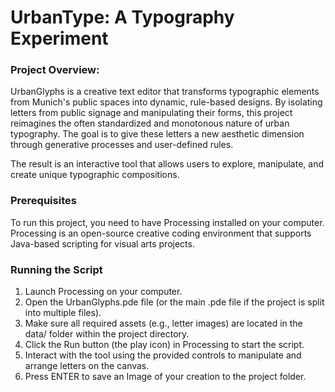 # UrbanType: A Typography Experiment

### Project Overview:
UrbanGlyphs is a creative text editor that transforms typographic elements from Munich's public spaces 
into dynamic, rule-based designs. By isolating letters from public signage and manipulating their forms, 
this project reimagines the often standardized and monotonous nature of urban typography. 
The goal is to give these letters a new aesthetic dimension through generative processes and user-defined rules.

The result is an interactive tool that allows users to explore, manipulate, and create unique typographic compositions.

### Prerequisites
To run this project, you need to have Processing installed on your computer. 
Processing is an open-source creative coding environment that supports Java-based scripting for visual arts projects.

### Running the Script
1. Launch Processing on your computer.
2. Open the UrbanGlyphs.pde file (or the main .pde file if the project is split into multiple files).
3. Make sure all required assets (e.g., letter images) are located in the data/ folder within the project directory.
4. Click the Run button (the play icon) in Processing to start the script.
5. Interact with the tool using the provided controls to manipulate and arrange letters on the canvas.
6. Press ENTER to save an Image of your creation to the project folder.
